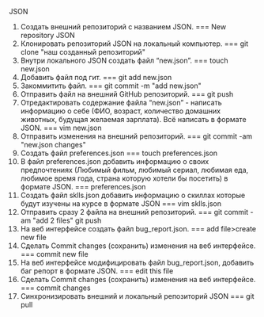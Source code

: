 ﻿JSON

1. Создать внешний репозиторий c названием JSON.  ===  New repository JSON
2. Клонировать репозиторий JSON на локальный компьютер.  ===  git clone "наш созданный репозиторий"
3. Внутри локального JSON создать файл “new.json”.  ===  touch new.json
4. Добавить файл под гит.  ===  git add new.json
5. Закоммитить файл.  ===  git commit -m "add new.json"
6. Отправить файл на внешний GitHub репозиторий.  ===  git push
7. Отредактировать содержание файла “new.json” - написать информацию о себе (ФИО, возраст, количество домашних животных, будущая желаемая зарплата). Всё написать в формате JSON.  ===  vim new.json
8. Отправить изменения на внешний репозиторий.  ===  git commit -am "new.json changes"
9. Создать файл preferences.json  ===  touch preferences.json
10. В файл preferences.json добавить информацию о своих предпочтениях (Любимый фильм, любимый сериал, любимая еда, любимое время года, страна которую хотели бы посетить) в формате JSON.  ===  preferences.json
11. Создать файл sklls.json добавить информацию о скиллах которые будут изучены на курсе в формате JSON  ===  vim sklls.json
12. Отправить сразу 2 файла на внешний репозиторий.  ===  git commit -am "add 2 files"
                                                                                                               git push
13. На веб интерфейсе создать файл bug\_report.json.  ===  add file>create new file
14. Сделать Commit changes (сохранить) изменения на веб интерфейсе.  ===  commit new file
15. На веб интерфейсе модифицировать файл bug\_report.json, добавить баг репорт в формате JSON.  ===  edit this file
16. Сделать Commit changes (сохранить) изменения на веб интерфейсе.  ===  commit changes
17. Синхронизировать внешний и локальный репозиторий JSON  ===  git pull
